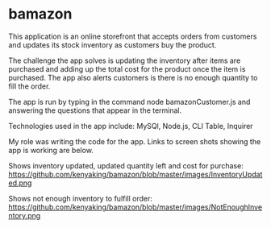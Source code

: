 # bamazon

This application is an online storefront that accepts orders from customers and updates its stock inventory as customers buy the product. 

The challenge the app solves is updating the inventory after items are purchased and adding up the total cost for the product once the item is purchased. The app also alerts customers is there is no enough quantity to fill the order. 

The app is run by typing in the command node bamazonCustomer.js and answering the questions that appear in the terminal.  

Technologies used in the app include: MySQl, Node.js, CLI Table, Inquirer 

My role was writing the code for the app. Links to screen shots showing the app is working are below.

Shows inventory updated, updated quantity left and cost for purchase:
https://github.com/kenyaking/bamazon/blob/master/images/InventoryUpdated.png

Shows not enough inventory to fulfill order:
https://github.com/kenyaking/bamazon/blob/master/images/NotEnoughInventory.png 

